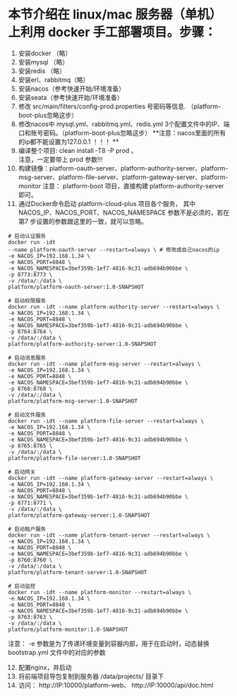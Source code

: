 # 本节介绍在 linux/mac 服务器（单机）上利用 docker 手工部署项目。步骤：

1. 安装docker （略）
2. 安装mysql （略）
3. 安装redis （略）
4. 安装erl、rabbitmq（略）
5. 安装nacos（参考快速开始/环境准备）
6. 安装seata（参考快速开始/环境准备）
7. 修改 src/main/filters/config-prod.properties 号密码等信息. （platform-boot-plus忽略这步）
8. 修改nacos中 mysql.yml、rabbitmq.yml、redis.yml 3个配置文件中的IP、端口和账号密码。（platform-boot-plus忽略这步） **注意：nacos里面的所有的ip都不能设置为127.0.0.1
   ！！！ **
9. 编译整个项目: clean install -T8 -P prod 。  
   注意，一定要带上 prod 参数!!!
10. 构建镜像：platform-oauth-server、platform-authority-server、platform-msg-server、platform-file-server、platform-gateway-server、platform-monitor 注意：
    platform-boot 项目，直接构建 platform-authority-server 即可。
11. 通过Docker命令启动 platform-cloud-plus 项目各个服务， 其中NACOS_IP、NACOS_PORT、NACOS_NAMESPACE 参数不是必须的，若在第7 步设置的参数跟这里的一致，就可以忽略。

```
# 启动认证服务 
docker run -idt
--name platform-oauth-server --restart=always \ # 修改成自己nacos的ip
-e NACOS_IP=192.168.1.34 \
-e NACOS_PORT=8848 \
-e NACOS_NAMESPACE=3bef359b-1ef7-4816-9c31-adb694b90bbe \
-p 8773:8773 \
-v /data/:/data \
platform/platform-oauth-server:1.0-SNAPSHOT 

# 启动权限服务 
docker run -idt --name platform-authority-server --restart=always \
-e NACOS_IP=192.168.1.34 \
-e NACOS_PORT=8848 \
-e NACOS_NAMESPACE=3bef359b-1ef7-4816-9c31-adb694b90bbe \
-p 8764:8764 \
-v /data/:/data \
platform/platform-authority-server:1.0-SNAPSHOT 

# 启动消息服务 
docker run -idt --name platform-msg-server --restart=always \
-e NACOS_IP=192.168.1.34 \
-e NACOS_PORT=8848 \
-e NACOS_NAMESPACE=3bef359b-1ef7-4816-9c31-adb694b90bbe \
-p 8768:8768 \
-v /data/:/data \
platform/platform-msg-server:1.0-SNAPSHOT 

# 启动文件服务 
docker run -idt --name platform-file-server --restart=always \
-e NACOS_IP=192.168.1.34 \
-e NACOS_PORT=8848 \
-e NACOS_NAMESPACE=3bef359b-1ef7-4816-9c31-adb694b90bbe \
-p 8765:8765 \
-v /data/:/data \
platform/platform-file-server:1.0-SNAPSHOT 

# 启动网关 
docker run -idt --name platform-gateway-server --restart=always \
-e NACOS_IP=192.168.1.34 \
-e NACOS_PORT=8848 \
-e NACOS_NAMESPACE=3bef359b-1ef7-4816-9c31-adb694b90bbe \
-p 8771:8771 \
-v /data/:/data \
platform/platform-gateway-server:1.0-SNAPSHOT 

# 启动租户服务 
docker run -idt --name platform-tenant-server --restart=always \
-e NACOS_IP=192.168.1.34 \
-e NACOS_PORT=8848 \
-e NACOS_NAMESPACE=3bef359b-1ef7-4816-9c31-adb694b90bbe \
-p 8760:8760 \
-v /data/:/data \
platform/platform-tenant-server:1.0-SNAPSHOT 

# 启动监控 
docker run -idt --name platform-monitor --restart=always \
-e NACOS_IP=192.168.1.34 \
-e NACOS_PORT=8848 \
-e NACOS_NAMESPACE=3bef359b-1ef7-4816-9c31-adb694b90bbe \
-p 8763:8763 \
-v /data/:/data \
platform/platform-monitor:1.0-SNAPSHOT
```

注意： -e 参数是为了传递环境变量到容器内部，用于在启动时，动态替换 bootstrap.yml 文件中的对应的参数

12. 配置nginx，并启动
13. 将前端项目导包复制到服务器 /data/projects/ 目录下
14. 访问： http://IP:10000/platform-web、 http://IP:10000/api/doc.html 
